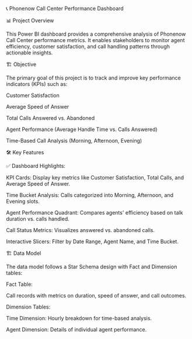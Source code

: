 📞 Phonenow Call Center Performance Dashboard

📊 Project Overview

This Power BI dashboard provides a comprehensive analysis of Phonenow Call Center performance metrics. It enables stakeholders to monitor agent efficiency, customer satisfaction, and call handling patterns through actionable insights.

🏗️ Objective

The primary goal of this project is to track and improve key performance indicators (KPIs) such as:

Customer Satisfaction

Average Speed of Answer

Total Calls Answered vs. Abandoned

Agent Performance (Average Handle Time vs. Calls Answered)

Time-Based Call Analysis (Morning, Afternoon, Evening)

🛠️ Key Features

✅ Dashboard Highlights:

KPI Cards: Display key metrics like Customer Satisfaction, Total Calls, and Average Speed of Answer.

Time Bucket Analysis: Calls categorized into Morning, Afternoon, and Evening slots.

Agent Performance Quadrant: Compares agents' efficiency based on talk duration vs. calls handled.

Call Status Metrics: Visualizes answered vs. abandoned calls.

Interactive Slicers: Filter by Date Range, Agent Name, and Time Bucket.

🏗️ Data Model

The data model follows a Star Schema design with Fact and Dimension tables:

Fact Table:

Call records with metrics on duration, speed of answer, and call outcomes.

Dimension Tables:

Time Dimension: Hourly breakdown for time-based analysis.

Agent Dimension: Details of individual agent performance.

